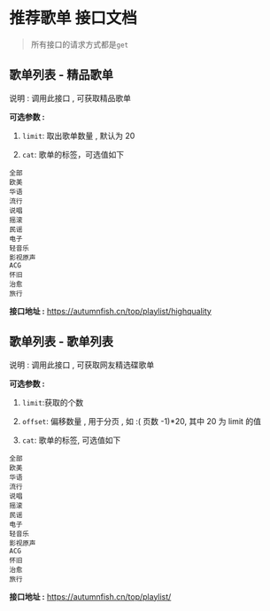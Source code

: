 # 推荐歌单 接口文档

>  所有接口的请求方式都是`get`



## 歌单列表 - 精品歌单

说明 : 调用此接口 , 可获取精品歌单  

**可选参数 :** 

1. `limit`: 取出歌单数量 , 默认为 20

2. `cat`: 歌单的标签，可选值如下

```
全部
欧美
华语
流行
说唱
摇滚
民谣
电子
轻音乐
影视原声
ACG
怀旧
治愈
旅行
```

**接口地址 :**  https://autumnfish.cn/top/playlist/highquality


## 歌单列表 - 歌单列表

说明 : 调用此接口 , 可获取网友精选碟歌单

**可选参数 :** 

1. `limit`:获取的个数
2. `offset`: 偏移数量 , 用于分页 , 如 :( 页数 -1)*20, 其中 20 为 limit 的值

3. `cat`: 歌单的标签, 可选值如下

```
全部
欧美
华语
流行
说唱
摇滚
民谣
电子
轻音乐
影视原声
ACG
怀旧
治愈
旅行
```

**接口地址 :** https://autumnfish.cn/top/playlist/

